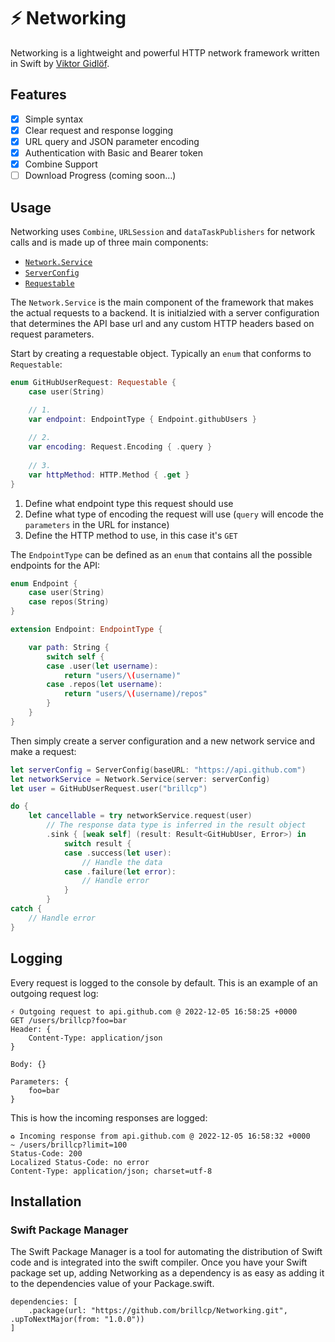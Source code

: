 # ⚡️ Networking

Networking is a lightweight and powerful HTTP network framework written in Swift by [Viktor Gidlöf](https://viktorgidlof.com).

## Features
 - [x] Simple syntax
 - [x] Clear request and response logging
 - [x] URL query and JSON parameter encoding
 - [x] Authentication with Basic and Bearer token
 - [x] Combine Support
 - [ ] Download Progress (coming soon…)

## Usage
Networking uses `Combine`, `URLSession` and `dataTaskPublishers` for network calls and is made up of three main components:

+ [`Network.Service`](Sources/Networking/Service/NetworkService.swift)
+ [`ServerConfig`](Sources/Networking/ServerConfig/ServerConfig.swift)
+ [`Requestable`](Sources/Networking/Requests/Requestable.swift)

The `Network.Service` is the main component of the framework that makes the actual requests to a backend.
It is initialzied with a server configuration that determines the API base url and any custom HTTP headers based on request parameters.

Start by creating a requestable object. Typically an `enum` that conforms to `Requestable`:
```swift
enum GitHubUserRequest: Requestable {
    case user(String)

    // 1.
    var endpoint: EndpointType { Endpoint.githubUsers }
    
    // 2.
    var encoding: Request.Encoding { .query }
    
    // 3.
    var httpMethod: HTTP.Method { .get }
}
```
1. Define what endpoint type this request should use
2. Define what type of encoding the request will use (`query` will encode the `parameters` in the URL for instance)
3. Define the HTTP method to use, in this case it's `GET`

The `EndpointType` can be defined as an `enum` that contains all the possible endpoints for the API:
```swift
enum Endpoint {
    case user(String)
    case repos(String)
}

extension Endpoint: EndpointType {

    var path: String {
        switch self {
        case .user(let username):
            return "users/\(username)"
        case .repos(let username):
            return "users/\(username)/repos"
        }
    }
}
```

Then simply create a server configuration and a new network service and make a request:
```swift
let serverConfig = ServerConfig(baseURL: "https://api.github.com")
let networkService = Network.Service(server: serverConfig)
let user = GitHubUserRequest.user("brillcp")

do {
    let cancellable = try networkService.request(user)
        // The response data type is inferred in the result object 
        .sink { [weak self] (result: Result<GitHubUser, Error>) in
            switch result {
            case .success(let user):
                // Handle the data 
            case .failure(let error):
                // Handle error
            }
        }
catch {
    // Handle error
}
```

## Logging
Every request is logged to the console by default. This is an example of an outgoing request log:
```
⚡️ Outgoing request to api.github.com @ 2022-12-05 16:58:25 +0000
GET /users/brillcp?foo=bar
Header: {
    Content-Type: application/json
}

Body: {}

Parameters: {
    foo=bar
}
```

This is how the incoming responses are logged:
```
♻️ Incoming response from api.github.com @ 2022-12-05 16:58:32 +0000
~ /users/brillcp?limit=100
Status-Code: 200
Localized Status-Code: no error
Content-Type: application/json; charset=utf-8
```

## Installation

### Swift Package Manager
The Swift Package Manager is a tool for automating the distribution of Swift code and is integrated into the swift compiler.
Once you have your Swift package set up, adding Networking as a dependency is as easy as adding it to the dependencies value of your Package.swift.

```
dependencies: [
    .package(url: "https://github.com/brillcp/Networking.git", .upToNextMajor(from: "1.0.0"))
]
```





